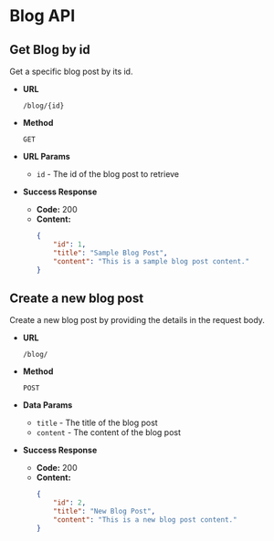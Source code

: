 # Blog API

## Get Blog by id

Get a specific blog post by its id.

- **URL**

  `/blog/{id}`

- **Method**

  `GET`

- **URL Params**

  - `id` - The id of the blog post to retrieve

- **Success Response**

  - **Code:** 200
  - **Content:** 
    ```json
    {
        "id": 1,
        "title": "Sample Blog Post",
        "content": "This is a sample blog post content."
    }
    ```

## Create a new blog post

Create a new blog post by providing the details in the request body.

- **URL**

  `/blog/`

- **Method**

  `POST`

- **Data Params**

  - `title` - The title of the blog post
  - `content` - The content of the blog post

- **Success Response**

  - **Code:** 200
  - **Content:** 
    ```json
    {
        "id": 2,
        "title": "New Blog Post",
        "content": "This is a new blog post content."
    }
    ```